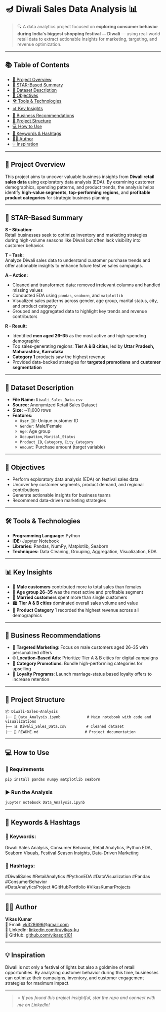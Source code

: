 # 🪔 Diwali Sales Data Analysis 📊

> 🔍 A data analytics project focused on **exploring consumer behavior during India's biggest shopping festival — Diwali** — using real-world retail data to extract actionable insights for marketing, targeting, and revenue optimization.

---

## 📚 Table of Contents
- [📌 Project Overview](#-project-overview)
- [🎯 STAR-Based Summary](#-star-based-summary)
- [📁 Dataset Description](#-dataset-description)
- [🎯 Objectives](#-objectives)
- [🛠 Tools & Technologies](#-tools--technologies)
- [📊 Key Insights](#-key-insights)
- [🚀 Business Recommendations](#-business-recommendations)
- [📁 Project Structure](#-project-structure)
- [💻 How to Use](#-how-to-use)
- [📣 Keywords & Hashtags](#-keywords--hashtags)
- [🙋‍♂️ Author](#-author)
- [💡 Inspiration](#-inspiration)

---

## 📌 Project Overview

This project aims to uncover valuable business insights from **Diwali retail sales data** using exploratory data analysis (EDA). By examining customer demographics, spending patterns, and product trends, the analysis helps identify **high-value segments**, **top-performing regions**, and **profitable product categories** for strategic business planning.

---

## 🎯 STAR-Based Summary

**S – Situation:**  
Retail businesses seek to optimize inventory and marketing strategies during high-volume seasons like Diwali but often lack visibility into customer behavior.

**T – Task:**  
Analyze Diwali sales data to understand customer purchase trends and offer actionable insights to enhance future festive sales campaigns.

**A – Action:**  
- Cleaned and transformed data: removed irrelevant columns and handled missing values  
- Conducted EDA using `pandas`, `seaborn`, and `matplotlib`  
- Visualized sales patterns across gender, age group, marital status, city, and product category  
- Grouped and aggregated data to highlight key trends and revenue contributors

**R – Result:**  
- Identified **men aged 26–35** as the most active and high-spending demographic  
- Top sales-generating regions: **Tier A & B cities**, led by **Uttar Pradesh, Maharashtra, Karnataka**  
- **Category 1** products saw the highest revenue  
- Provided data-backed strategies for **targeted promotions** and **customer segmentation**

---

## 📁 Dataset Description

- **File Name:** `Diwali_Sales_Data.csv`  
- **Source:** Anonymized Retail Sales Dataset  
- **Size:** ~11,000 rows  
- **Features:**
  - `User_ID`: Unique customer ID  
  - `Gender`: Male/Female  
  - `Age`: Age group  
  - `Occupation`, `Marital_Status`  
  - `Product_ID`, `Category`, `City_Category`  
  - `Amount`: Purchase amount (target variable)

---

## 🎯 Objectives

- Perform exploratory data analysis (EDA) on festival sales data  
- Uncover key customer segments, product demand, and regional contributions  
- Generate actionable insights for business teams  
- Recommend data-driven marketing strategies

---

## 🛠 Tools & Technologies

- **Programming Language:** Python  
- **IDE:** Jupyter Notebook  
- **Libraries:** Pandas, NumPy, Matplotlib, Seaborn  
- **Techniques:** Data Cleaning, Grouping, Aggregation, Visualization, EDA  

---

## 📊 Key Insights

- 📌 **Male customers** contributed more to total sales than females  
- 🎯 **Age group 26–35** was the most active and profitable segment  
- 💍 **Married customers** spent more than single customers  
- 🏙️ **Tier A & B cities** dominated overall sales volume and value  
- 🛒 **Product Category 1** recorded the highest revenue across all demographics

---

## 🚀 Business Recommendations

- 🎯 **Targeted Marketing**: Focus on male customers aged 26–35 with personalized offers  
- 🌐 **Location-Based Ads**: Prioritize Tier A & B cities for digital campaigns  
- 🎁 **Category Promotions**: Bundle high-performing categories for upselling  
- 💑 **Loyalty Programs**: Launch marriage-status based loyalty offers to increase retention

---

## 📁 Project Structure

```
📦 Diwali-Sales-Analysis
├── 📄 Data_Analysis.ipynb            # Main notebook with code and visualizations
├── 📊 Diwali_Sales_Data.csv         # Cleaned dataset
├── 📄 README.md                     # Project documentation
```

---

## 💻 How to Use

### 🔧 Requirements
```bash
pip install pandas numpy matplotlib seaborn
```

### ▶️ Run the Analysis
```bash
jupyter notebook Data_Analysis.ipynb
```

---

## 📣 Keywords & Hashtags

### 🔑 Keywords:
Diwali Sales Analysis, Consumer Behavior, Retail Analytics, Python EDA, Seaborn Visuals, Festival Season Insights, Data-Driven Marketing

### 📢 Hashtags:
#DiwaliSales #RetailAnalytics #PythonEDA #DataVisualization #Pandas #ConsumerBehavior  
#DataAnalyticsProject #GitHubPortfolio #VikasKumarProjects

---

## 🙋‍♂️ Author

**Vikas Kumar**  
📧 Email: vk328696@gmail.com  
🔗 LinkedIn: [linkedin.com/in/vikas-ku](https://linkedin.com/in/vikas-ku)  
📂 GitHub: [github.com/vikasgit101](https://github.com/vikasgit101)

---

## 💡 Inspiration

Diwali is not only a festival of lights but also a goldmine of retail opportunities. By analyzing customer behavior during this time, businesses can optimize their campaigns, inventory, and customer engagement strategies for maximum impact.

---

> ⭐ *If you found this project insightful, star the repo and connect with me on LinkedIn!*
